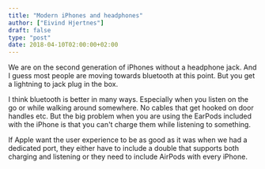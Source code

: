 ```yaml
---
title: "Modern iPhones and headphones"
author: ["Eivind Hjertnes"]
draft: false
type: "post"
date: 2018-04-10T02:00:00+02:00
---
```


We are on the second generation of iPhones without a headphone jack. And
I guess most people are moving towards bluetooth at this point. But you
get a lightning to jack plug in the box.

I think bluetooth is better in many ways. Especially when you listen on
the go or while walking around somewhere. No cables that get hooked on
door handles etc. But the big problem when you are using the EarPods
included with the iPhone is that you can't charge them while listening
to something.

If Apple want the user experience to be as good as it was when we had a
dedicated port, they either have to include a double that supports both
charging and listening or they need to include AirPods with every
iPhone.
